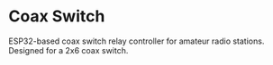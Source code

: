 # Coax Switch
ESP32-based coax switch relay controller for amateur radio stations. Designed for a 2x6 coax switch.
